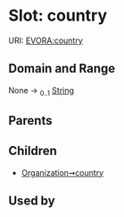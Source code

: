 
# Slot: country



URI: [EVORA:country](https://evora-project.eu/country)


## Domain and Range

None &#8594;  <sub>0..1</sub> [String](types/String.md)

## Parents


## Children

 *  [Organization➞country](Organization_country.md)

## Used by

